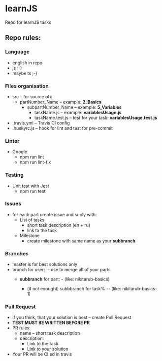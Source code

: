 # learnJS
Repo for learnJS tasks

## Repo rules:

### Language
* english in repo
* js :-)
* maybe ts ;-)

### Files organisation
* src – for source ofk
    * partNumber_Name – example: **2_Basics**
        * subpartNumber_Name – example: **5_Variables**
            * taskName.js – example: **variablesUsage.js**
            * taskName.test.js – test for your task: **variablesUsage.test.js**
* .travis.yml – Travis CI config
* .huskyrc.js – hook for lint and test for pre-commit

### Linter
* Google
    * npm run lint
    * npm run lint-fix

### Testing
* Unit test with Jest 
    * npm run test

### Issues
* for each part create issue and suply with:
    * List of tasks
        * short task description (en + ru)
        * link to the task
    * Milestone 
        * create milestone with same name as your **subbranch**

### Branches
* master is for best solutions only
* branch for user: <username> – use to merge all of your parts
    * **subbranch** for part: <username>-<partname> (like: nikitarub-basics)
        * (if not enought) subbbranch for task% <username>-<partName>-<taskNumber> (like: nikitarub-basics-1)

### Pull Request
* if you think, that your solution is best – create Pull Request
* **TEST MUST BE WRITTEN BEFORE PR**
* PR rules:
    * name – short task description
    * description:
        * Link to the task
        * Link to your solution
* Your PR will be CI'ed in travis
